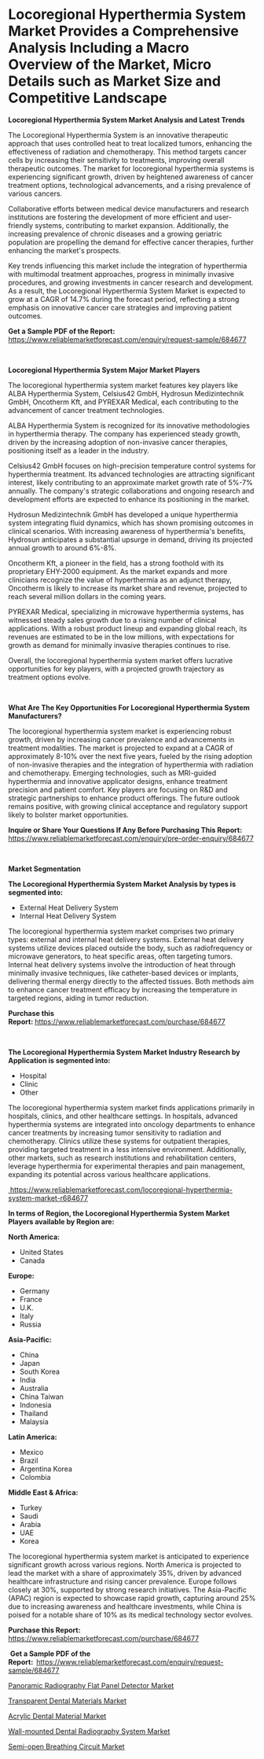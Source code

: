 <p><h1>Locoregional Hyperthermia System Market Provides a Comprehensive Analysis Including a Macro Overview of the Market, Micro Details such as Market Size and Competitive Landscape</h1></p><p><strong>Locoregional Hyperthermia System Market Analysis and Latest Trends</strong></p>
<p><p>The Locoregional Hyperthermia System is an innovative therapeutic approach that uses controlled heat to treat localized tumors, enhancing the effectiveness of radiation and chemotherapy. This method targets cancer cells by increasing their sensitivity to treatments, improving overall therapeutic outcomes. The market for locoregional hyperthermia systems is experiencing significant growth, driven by heightened awareness of cancer treatment options, technological advancements, and a rising prevalence of various cancers.</p><p>Collaborative efforts between medical device manufacturers and research institutions are fostering the development of more efficient and user-friendly systems, contributing to market expansion. Additionally, the increasing prevalence of chronic diseases and a growing geriatric population are propelling the demand for effective cancer therapies, further enhancing the market's prospects. </p><p>Key trends influencing this market include the integration of hyperthermia with multimodal treatment approaches, progress in minimally invasive procedures, and growing investments in cancer research and development. As a result, the Locoregional Hyperthermia System Market is expected to grow at a CAGR of 14.7% during the forecast period, reflecting a strong emphasis on innovative cancer care strategies and improving patient outcomes.</p></p>
<p><strong>Get a Sample PDF of the Report:&nbsp;</strong> <a href="https://www.reliablemarketforecast.com/enquiry/request-sample/684677?utm_campaign=1885&utm_medium=2&utm_source=Github&utm_content=ia&utm_term=29032025&utm_id=locoregional-hyperthermia-system">https://www.reliablemarketforecast.com/enquiry/request-sample/684677</a></p>
<p>&nbsp;</p>
<p><strong>Locoregional Hyperthermia System Major Market Players</strong></p>
<p><p>The locoregional hyperthermia system market features key players like ALBA Hyperthermia System, Celsius42 GmbH, Hydrosun Medizintechnik GmbH, Oncotherm Kft, and PYREXAR Medical, each contributing to the advancement of cancer treatment technologies. </p><p>ALBA Hyperthermia System is recognized for its innovative methodologies in hyperthermia therapy. The company has experienced steady growth, driven by the increasing adoption of non-invasive cancer therapies, positioning itself as a leader in the industry.</p><p>Celsius42 GmbH focuses on high-precision temperature control systems for hyperthermia treatment. Its advanced technologies are attracting significant interest, likely contributing to an approximate market growth rate of 5%-7% annually. The company's strategic collaborations and ongoing research and development efforts are expected to enhance its positioning in the market.</p><p>Hydrosun Medizintechnik GmbH has developed a unique hyperthermia system integrating fluid dynamics, which has shown promising outcomes in clinical scenarios. With increasing awareness of hyperthermia's benefits, Hydrosun anticipates a substantial upsurge in demand, driving its projected annual growth to around 6%-8%.</p><p>Oncotherm Kft, a pioneer in the field, has a strong foothold with its proprietary EHY-2000 equipment. As the market expands and more clinicians recognize the value of hyperthermia as an adjunct therapy, Oncotherm is likely to increase its market share and revenue, projected to reach several million dollars in the coming years.</p><p>PYREXAR Medical, specializing in microwave hyperthermia systems, has witnessed steady sales growth due to a rising number of clinical applications. With a robust product lineup and expanding global reach, its revenues are estimated to be in the low millions, with expectations for growth as demand for minimally invasive therapies continues to rise.</p><p>Overall, the locoregional hyperthermia system market offers lucrative opportunities for key players, with a projected growth trajectory as treatment options evolve.</p></p>
<p>&nbsp;</p>
<p><strong>What Are The Key Opportunities For Locoregional Hyperthermia System Manufacturers?</strong></p>
<p><p>The locoregional hyperthermia system market is experiencing robust growth, driven by increasing cancer prevalence and advancements in treatment modalities. The market is projected to expand at a CAGR of approximately 8-10% over the next five years, fueled by the rising adoption of non-invasive therapies and the integration of hyperthermia with radiation and chemotherapy. Emerging technologies, such as MRI-guided hyperthermia and innovative applicator designs, enhance treatment precision and patient comfort. Key players are focusing on R&D and strategic partnerships to enhance product offerings. The future outlook remains positive, with growing clinical acceptance and regulatory support likely to bolster market opportunities.</p></p>
<p><strong>Inquire or Share Your Questions If Any Before Purchasing This Report:</strong> <a href="https://www.reliablemarketforecast.com/enquiry/pre-order-enquiry/684677?utm_campaign=1885&utm_medium=2&utm_source=Github&utm_content=ia&utm_term=29032025&utm_id=locoregional-hyperthermia-system">https://www.reliablemarketforecast.com/enquiry/pre-order-enquiry/684677</a></p>
<p>&nbsp;</p>
<p><strong>Market Segmentation</strong></p>
<p><strong>The Locoregional Hyperthermia System Market Analysis by types is segmented into:</strong></p>
<p><ul><li>External Heat Delivery System</li><li>Internal Heat Delivery System</li></ul></p>
<p><p>The locoregional hyperthermia system market comprises two primary types: external and internal heat delivery systems. External heat delivery systems utilize devices placed outside the body, such as radiofrequency or microwave generators, to heat specific areas, often targeting tumors. Internal heat delivery systems involve the introduction of heat through minimally invasive techniques, like catheter-based devices or implants, delivering thermal energy directly to the affected tissues. Both methods aim to enhance cancer treatment efficacy by increasing the temperature in targeted regions, aiding in tumor reduction.</p></p>
<p><strong>Purchase this Report:&nbsp;</strong><a href="https://www.reliablemarketforecast.com/purchase/684677?utm_campaign=1885&utm_medium=2&utm_source=Github&utm_content=ia&utm_term=29032025&utm_id=locoregional-hyperthermia-system">https://www.reliablemarketforecast.com/purchase/684677</a></p>
<p>&nbsp;</p>
<p><strong>The Locoregional Hyperthermia System Market Industry Research by Application is segmented into:</strong></p>
<p><ul><li>Hospital</li><li>Clinic</li><li>Other</li></ul></p>
<p><p>The locoregional hyperthermia system market finds applications primarily in hospitals, clinics, and other healthcare settings. In hospitals, advanced hyperthermia systems are integrated into oncology departments to enhance cancer treatments by increasing tumor sensitivity to radiation and chemotherapy. Clinics utilize these systems for outpatient therapies, providing targeted treatment in a less intensive environment. Additionally, other markets, such as research institutions and rehabilitation centers, leverage hyperthermia for experimental therapies and pain management, expanding its potential across various healthcare applications.</p></p>
<p><a href="https://www.reliablemarketforecast.com/locoregional-hyperthermia-system-market-r684677?utm_campaign=1885&utm_medium=2&utm_source=Github&utm_content=ia&utm_term=29032025&utm_id=locoregional-hyperthermia-system">&nbsp;https://www.reliablemarketforecast.com/locoregional-hyperthermia-system-market-r684677</a></p>
<p><strong>In terms of Region, the Locoregional Hyperthermia System Market Players available by Region are:</strong></p>
<p>
    <p> <strong> North America: </strong>
        <ul>
            <li>United States</li>
            <li>Canada</li>
        </ul>
        </p> 
    <p> <strong> Europe: </strong>
        <ul>
            <li>Germany</li>
            <li>France</li>
            <li>U.K.</li>
            <li>Italy</li>
            <li>Russia</li>
        </ul>
        </p> 
    <p> <strong> Asia-Pacific: </strong>
        <ul>
            <li>China</li>
            <li>Japan</li>
            <li>South Korea</li>
            <li>India</li>
            <li>Australia</li>
            <li>China Taiwan</li>
            <li>Indonesia</li>
            <li>Thailand</li>
            <li>Malaysia</li>
        </ul>
        </p> 
    <p> <strong> Latin America: </strong>
        <ul>
            <li>Mexico</li>
            <li>Brazil</li>
            <li>Argentina Korea</li>
            <li>Colombia</li>
        </ul>
        </p> 
    <p> <strong> Middle East & Africa: </strong>
        <ul>
            <li>Turkey</li>
            <li>Saudi</li>
            <li>Arabia</li>
            <li>UAE</li>
            <li>Korea</li>
        </ul>
    </p>
    </p>
<p><p>The locoregional hyperthermia system market is anticipated to experience significant growth across various regions. North America is projected to lead the market with a share of approximately 35%, driven by advanced healthcare infrastructure and rising cancer prevalence. Europe follows closely at 30%, supported by strong research initiatives. The Asia-Pacific (APAC) region is expected to showcase rapid growth, capturing around 25% due to increasing awareness and healthcare investments, while China is poised for a notable share of 10% as its medical technology sector evolves.</p></p>
<p><strong>Purchase this Report: </strong><a href="https://www.reliablemarketforecast.com/purchase/684677?utm_campaign=1885&utm_medium=2&utm_source=Github&utm_content=ia&utm_term=29032025&utm_id=locoregional-hyperthermia-system">https://www.reliablemarketforecast.com/purchase/684677</a></p>
<p>&nbsp;<strong>Get a Sample PDF of the Report:&nbsp;&nbsp;</strong><a href="https://www.reliablemarketforecast.com/enquiry/request-sample/684677?utm_campaign=1885&utm_medium=2&utm_source=Github&utm_content=ia&utm_term=29032025&utm_id=locoregional-hyperthermia-system">https://www.reliablemarketforecast.com/enquiry/request-sample/684677</a></p>
<p><strong></strong></p>
<p><p><a href="https://github.com/wwwkeltoum/Market-Research-Report-List-5/blob/main/panoramic-radiography-flat-panel-detector-market.md?utm_campaign=1885&utm_medium=2&utm_source=Github&utm_content=ia&utm_term=29032025&utm_id=locoregional-hyperthermia-system">Panoramic Radiography Flat Panel Detector Market</a></p><p><a href="https://github.com/guzmabugbyf1/Market-Research-Report-List-1/blob/main/transparent-dental-materials-market.md?utm_campaign=1885&utm_medium=2&utm_source=Github&utm_content=ia&utm_term=29032025&utm_id=locoregional-hyperthermia-system">Transparent Dental Materials Market</a></p><p><a href="https://github.com/melascalbirp/Market-Research-Report-List-1/blob/main/acrylic-dental-material-market.md?utm_campaign=1885&utm_medium=2&utm_source=Github&utm_content=ia&utm_term=29032025&utm_id=locoregional-hyperthermia-system">Acrylic Dental Material Market</a></p><p><a href="https://github.com/sofayahoo2023/Market-Research-Report-List-7/blob/main/wall-mounted-dental-radiography-system-market.md?utm_campaign=1885&utm_medium=2&utm_source=Github&utm_content=ia&utm_term=29032025&utm_id=locoregional-hyperthermia-system">Wall-mounted Dental Radiography System Market</a></p><p><a href="https://github.com/gallatannyv6/Market-Research-Report-List-1/blob/main/semi-open-breathing-circuit-market.md?utm_campaign=1885&utm_medium=2&utm_source=Github&utm_content=ia&utm_term=29032025&utm_id=locoregional-hyperthermia-system">Semi-open Breathing Circuit Market</a></p></p>